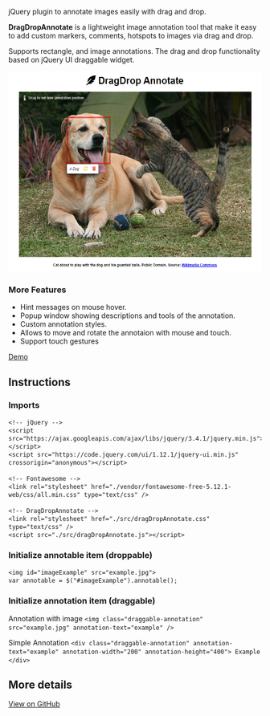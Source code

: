 jQuery plugin to annotate images easily with drag and drop.

**DragDropAnnotate** is a lightweight image annotation tool that make it easy to add custom markers, comments, hotspots to images via drag and drop.

Supports rectangle, and image annotations. The drag and drop functionality based on jQuery UI draggable widget.

<p align="center"><img src="https://raw.githubusercontent.com/AntoninoBonanno/DragDropAnnotate/master/DragDropAnnotate.png" data-canonical-src="https://raw.githubusercontent.com/AntoninoBonanno/DragDropAnnotate/master/DragDropAnnotate.png" width="600" height="400" /></p>

### More Features
* Hint messages on mouse hover.
* Popup window showing descriptions and tools of the annotation.
* Custom annotation styles.
* Allows to move and rotate the annotaion with mouse and touch.
* Support touch gestures

[Demo](https://antoninobonanno.github.io/DragDropAnnotate/example/index.html)

## Instructions

### Imports
```
<!-- jQuery -->
<script src="https://ajax.googleapis.com/ajax/libs/jquery/3.4.1/jquery.min.js"></script>
<script src="https://code.jquery.com/ui/1.12.1/jquery-ui.min.js" crossorigin="anonymous"></script>

<!-- Fontawesome -->
<link rel="stylesheet" href="./vendor/fontawesome-free-5.12.1-web/css/all.min.css" type="text/css" />

<!-- DragDropAnnotate -->
<link rel="stylesheet" href="./src/dragDropAnnotate.css" type="text/css" />
<script src="./src/dragDropAnnotate.js"></script>
```

### Initialize annotable item (droppable)

```
<img id="imageExample" src="example.jpg">
var annotable = $("#imageExample").annotable();  

```
### Initialize annotation item (draggable)

Annotation with image
    ```
    <img class="draggable-annotation" src="example.jpg" annotation-text="example" />
    ```

Simple Annotation
    ```
    <div class="draggable-annotation" annotation-text="example" annotation-width="200" annotation-height="400"> Example </div>
    ```

## More details
[View on GitHub](https://github.com/AntoninoBonanno/DragDropAnnotate)